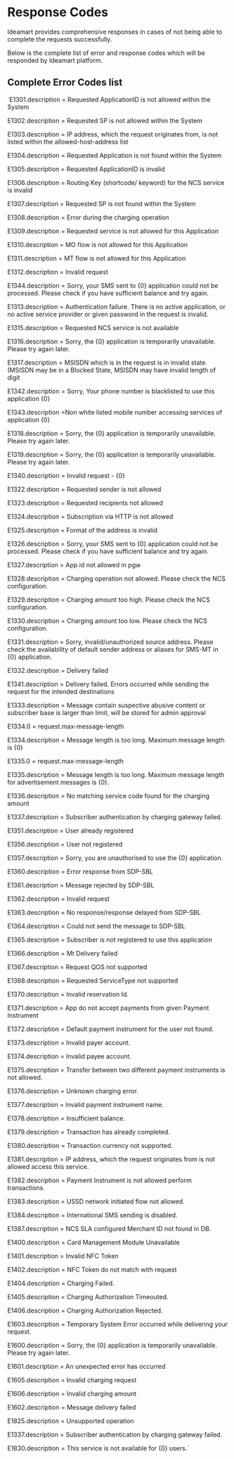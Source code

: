 ﻿# Response Codes

Ideamart provides comprehensive responses in cases of not being able to complete the requests successfully.

Below is the complete list of error and response codes which will be responded by Ideamart platform.

## Complete Error Codes list

 `E1301.description = Requested ApplicationID is not allowed within the System

E1302.description = Requested SP is not allowed within the System

E1303.description = IP address, which the request originates from, is not listed within the allowed-host-address list

E1304.description = Requested Application is not found within the System

E1305.description = Requested ApplicationID is invalid

E1306.description = Routing Key (shortcode/ keyword) for the NCS service is invalid

E1307.description = Requested SP is not found within the System

E1308.description = Error during the charging operation

E1309.description = Requested service is not allowed for this Application

E1310.description = MO flow is not allowed for this Application

E1311.description = MT flow is not allowed for this Application

E1312.description = Invalid request

E1344.description = Sorry, your SMS  sent to {0} application could not be processed. Please check if you have sufficient balance and try again.

E1313.description = Authentication failure. There is no active application, or no active service provider or given password in the request is invalid.

E1315.description = Requested NCS service is not available

E1316.description =  Sorry, the {0} application is temporarily  unavailable. Please try again later.

E1317.description = MSISDN which is in the request is in invalid state.(MSISDN may be in a Blocked State, MSISDN may have invalid length of digit

E1342.description = Sorry, Your phone number is blacklisted to use this application {0}

E1343.description =Non white listed mobile number accessing services of application {0}

E1318.description = Sorry, the {0} application is temporarily  unavailable. Please try again later. 

E1319.description = Sorry, the {0} application is temporarily  unavailable. Please try again later.

E1340.description = Invalid request - {0}

E1322.description = Requested sender is not allowed

E1323.description = Requested recipients not allowed

E1324.description = Subscription via HTTP is not allowed

E1325.description = Format of the address is invalid

E1326.description = Sorry, your SMS  sent to {0} application could not be processed. Please check if you have sufficient balance and try again.

E1327.description = App id not allowed in pgw

E1328.description = Charging operation not allowed. Please check the NCS configuration.

E1329.description = Charging amount too high. Please check the NCS configuration.

E1330.description = Charging amount too low. Please check the NCS configuration.

E1331.description = Sorry, invalid/unauthorized source address. Please check the availability of default sender address or aliases for SMS-MT in {0} application.

E1332.description = Delivery failed

E1341.description = Delivery failed. Errors occurred while sending the request for the intended destinations

E1333.description = Message contain suspective abusive content or subscriber base is larger than limit, will be stored for admin approval

E1334.0 = request.max-message-length

E1334.description = Message length is too long. Maximum message length is {0}

E1335.0 = request.max-message-length

E1335.description = Message length is too long. Maximum message length for advertisement messages is {0}.

E1336.description = No matching service code found for the charging amount

E1337.description = Subscriber authentication by charging gateway failed.

E1351.description = User already registered

E1356.description = User not registered

E1357.description = Sorry, you are unauthorised to use the {0} application.

E1360.description = Error response from SDP-SBL

E1361.description = Message rejected by SDP-SBL

E1362.description = Invalid request

E1363.description = No response/response delayed from SDP-SBL

E1364.description = Could not send the message to SDP-SBL

E1365.description = Subscriber is not registered to use this application

E1366.description = Mt Delivery failed

E1367.description = Request QOS not supported

E1368.description = Requested ServiceType not supported

E1370.description = Invalid reservation Id.

E1371.description = App do not accept payments from given Payment Instrument

E1372.description = Default payment instrument for the user not found.

E1373.description = Invalid payer account.

E1374.description = Invalid payee account.

E1375.description = Transfer between two different payment instruments is not allowed.

E1376.description = Unknown charging error.

E1377.description = Invalid payment instrument name.

E1378.description = Insufficient balance.

E1379.description = Transaction has already completed.

E1380.description = Transaction currency not supported.

E1381.description = IP address, which the request originates from is not allowed access this service.

E1382.description = Payment Instrument is not allowed perform transactions.

E1383.description = USSD network initiated flow not allowed.

E1384.description = International SMS sending is disabled.

E1387.description = NCS SLA configured Merchant ID not found in DB.

E1400.description = Card Management Module Unavailable

E1401.description = Invalid NFC Token

E1402.description = NFC Token do not match with request

E1404.description = Charging Failed.

E1405.description = Charging Authorization Timeouted.

E1406.description = Charging Authorization Rejected.

E1603.description = Temporary System Error occurred while delivering your request.

E1600.description = Sorry, the {0} application is temporarily  unavailable. Please try again later.

E1601.description = An unexpected error has occurred

E1605.description = Invalid charging request

E1606.description = Invalid charging amount

E1602.description = Message delivery failed

E1825.description = Unsupported operation

E1337.description = Subscriber authentication by charging gateway failed.

E1830.description = This service is not available for {0} users.`
